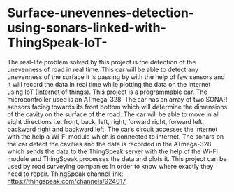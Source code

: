 # Surface-unevennes-detection-using-sonars-linked-with-ThingSpeak-IoT-
The real-life problem solved by this project is the detection of the unevenness of road in real time. This car will be able to detect any unevenness of the surface it is passing by with the help of few sensors and it will record the data in real time while plotting the data on the internet using IoT (Internet of things). This project is a programmable car. The microcontroller used is an ATmega-328. The car has an array of two SONAR sensors facing towards its front bottom which will determine the dimensions of the cavity on the surface of the road. The car will be able to move in all eight directions i.e. front, back, left, right, forward right, forward left, backward right and backward left.  The car’s circuit accesses the internet with the help a Wi-Fi module which is connected to internet. The sonars on the car detect the cavities and the data is recorded in the ATmega-328 which sends the data to the ThingSpeak server with the help of the Wi-Fi module and ThingSpeak processes the data and plots it. This project can be used by road surveying companies in order to know where exactly they need to repair. 
ThingSpeak channel link: https://thingspeak.com/channels/924017
